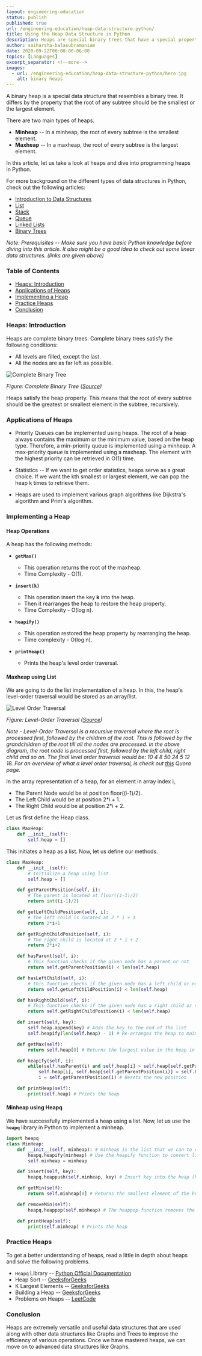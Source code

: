 ```yaml
---
layout: engineering-education
status: publish
published: true
url: /engineering-education/heap-data-structure-python/
title: Using the Heap Data Structure in Python
description: Heaps are special binary trees that have a special property. The key present at the root node of every sub-tree must be the greatest or minimum among all the keys.
author: saiharsha-balasubramaniam
date: 2020-09-22T00:00:00-06:00
topics: [Languages]
excerpt_separator: <!--more-->
images:
  - url: /engineering-education/heap-data-structure-python/hero.jpg
    alt: binary heaps
---
```


A binary heap is a special data structure that resembles a binary tree. It differs by the property that the root of any subtree should be the smallest or the largest element.

<!--more-->

There are two main types of heaps.

- **Minheap** -- In a minheap, the root of every subtree is the smallest element.
- **Maxheap** -- In a maxheap, the root of every subtree is the largest element.

In this article, let us take a look at heaps and dive into programming heaps in Python.

For more background on the different types of data structures in Python, check out the following articles:

- [Introduction to Data Structures](/engineering-education/data-structures-python-part-1/)
- [List](/engineering-education/list-data-structure-python/)
- [Stack](/engineering-education/stack-data-structure-python/)
- [Queue](/engineering-education/queue-data-structure-python/)
- [Linked Lists](/engineering-education/linked-list-data-structure-python/)
- [Binary Trees](/engineering-education/binary-tree-data-structure-python/)

_Note: Prerequisites -- Make sure you have basic Python knowledge before diving into this article. It also might be a good idea to check out some linear data structures. (links are given above)_

### Table of Contents

- [Heaps: Introduction](#heaps:-introduction)
- [Applications of Heaps](#applications-of-heaps)
- [Implementing a Heap](#implementing-a-heap)
- [Practice Heaps](#practice-heaps)
- [Conclusion](#conclusion)

### Heaps: Introduction

Heaps are complete binary trees. Complete binary trees satisfy the following conditions:

- All levels are filled, except the last.
- All the nodes are as far left as possible.

![Complete Binary Tree](/engineering-education/heap-data-structure-python/complete-binary-tree.png)

_Figure: Complete Binary Tree ([Source](https://www.andrew.cmu.edu/course/15-121/lectures/Trees/trees.html))_

Heaps satisfy the heap property. This means that the root of every subtree should be the greatest or smallest element in the subtree, recursively.

### Applications of Heaps

- Priority Queues can be implemented using heaps. The root of a heap always contains the maximum or the minimum value, based on the heap type. Therefore, a min-priority queue is implemented using a minheap. A max-priority queue is implemented using a maxheap. The element with the highest priority can be retrieved in O(1) time.

- Statistics -- If we want to get order statistics, heaps serve as a great choice. If we want the kth smallest or largest element, we can pop the heap k times to retrieve them.

- Heaps are used to implement various graph algorithms like Dijkstra's algorithm and Prim's algorithm.

### Implementing a Heap

#### Heap Operations

A heap has the following methods:

- **`getMax()`**

  - This operation returns the root of the maxheap.
  - Time Complexity - O(1).

- **`insert(k)`**

  - This operation insert the key **k** into the heap.
  - Then it rearranges the heap to restore the heap property.
  - Time Complexity - O(log n).

- **`heapify()`**

  - This operation restored the heap property by rearranging the heap.
  - Time complexity - O(log n).

- **`printHeap()`**

  - Prints the heap's level order traversal.

#### Maxheap using List

We are going to do the list implementation of a heap. In this, the heap's level-order traversal would be stored as an array/list.

![Level Order Traversal](/engineering-education/heap-data-structure-python/level-order-traversal.png)

_Figure: Level-Order Traversal ([Source](https://www.quora.com/What-is-level-order-traversal-in-a-binary-tree))_

_Note - Level-Order Traversal is a recursive traversal where the root is processed first, followed by the children of the root. This is followed by the grandchildren of the root till all the nodes are processed. In the above diagram, the root node is processed first, followed by the left child, right child and so on. The final level order traversal would be: 10 4 8 50 24 5 12 18. For an overview of what a level order traversal, is check out [this](https://www.quora.com/What-is-level-order-traversal-in-a-binary-tree) Quora page._

In the array representation of a heap, for an element in array index i,

- The Parent Node would be at position floor((i-1)/2).
- The Left Child would be at position 2\*i + 1.
- The Right Child would be at position 2\*i + 2.

Let us first define the Heap class.

```python
class MaxHeap:
    def __init__(self):
        self.heap = []
```

This initiates a heap as a list. Now, let us define our methods.

```python
class MaxHeap:
    def __init__(self):
        # Initialize a heap using list
        self.heap = []

    def getParentPosition(self, i):
        # The parent is located at floor((i-1)/2)
        return int((i-1)/2)

    def getLeftChildPosition(self, i):
        # The left child is located at 2 * i + 1
        return 2*i+1

    def getRightChildPosition(self, i):
        # The right child is located at 2 * i + 2
        return 2*i+2

    def hasParent(self, i):
        # This function checks if the given node has a parent or not
        return self.getParentPosition(i) < len(self.heap)

    def hasLeftChild(self, i):
        # This function checks if the given node has a left child or not
        return self.getLeftChildPosition(i) < len(self.heap)

    def hasRightChild(self, i):
        # This function checks if the given node has a right child or not
        return self.getRightChildPosition(i) < len(self.heap)

    def insert(self, key):
        self.heap.append(key) # Adds the key to the end of the list
        self.heapify(len(self.heap) - 1) # Re-arranges the heap to maintain the heap property

    def getMax(self):
        return self.heap[0] # Returns the largest value in the heap in O(1) time.

    def heapify(self, i):
        while(self.hasParent(i) and self.heap[i] > self.heap[self.getParentPosition(i)]): # Loops until it reaches a leaf node
            self.heap[i], self.heap[self.getParentPosition(i)] = self.heap[self.getParentPosition(i)], self.heap[i] # Swap the values
            i = self.getParentPosition(i) # Resets the new position

    def printHeap(self):
        print(self.heap) # Prints the heap
```

#### Minheap using Heapq

We have successfully implemented a heap using a list. Now, let us use the **`heapq`** library in Python to implement a minheap.

```python
import heapq
class MinHeap:
    def __init__(self, minheap): # minheap is the list that we can to convert to a heap
        heapq.heapify(minheap) # Use the heapify function to convert list to a heap
        self.minheap = minheap

    def insert(self, key):
        heapq.heappush(self.minheap, key) # Insert key into the heap (heapq automatically maintains the heap property)

    def getMin(self):
        return self.minheap[0] # Returns the smallest element of the heap in O(1) time

    def removeMin(self):
        heapq.heappop(self.minheap) # The heappop function removes the smallest element in the heap

    def printHeap(self):
        print(self.minheap) # Prints the heap
```

### Practice Heaps

To get a better understanding of heaps, read a little in depth about heaps and solve the following problems.

- `Heapq` Library -- [Python Official Documentation](https://docs.python.org/3/library/heapq.html)
- Heap Sort -- [GeeksforGeeks](https://www.geeksforgeeks.org/heap-sort/)
- K Largest Elements -- [GeeksforGeeks](https://www.geeksforgeeks.org/k-largestor-smallest-elements-in-an-array/)
- Building a Heap -- [GeeksforGeeks](https://www.geeksforgeeks.org/time-complexity-of-building-a-heap/)
- Problems on Heaps -- [LeetCode](https://leetcode.com/tag/heap/)

### Conclusion

Heaps are extremely versatile and useful data structures that are used along with other data structures like Graphs and Trees to improve the efficiency of various operations. Once we have mastered heaps, we can move on to advanced data structures like Graphs.
